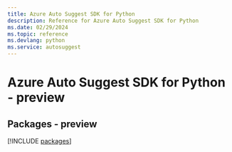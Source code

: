 ```yaml
---
title: Azure Auto Suggest SDK for Python
description: Reference for Azure Auto Suggest SDK for Python
ms.date: 02/29/2024
ms.topic: reference
ms.devlang: python
ms.service: autosuggest
---
```

# Azure Auto Suggest SDK for Python - preview
## Packages - preview
[!INCLUDE [packages](auto-suggest-index.md)]